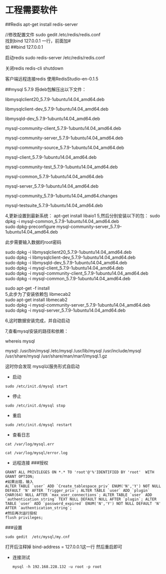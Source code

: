# 工程需要软件

##Redis
apt-get install redis-server

//修改配置文件
sudo gedit  /etc/redis/redis.conf  
找到bind 127.0.0.1 一行，前面加#  
如 ##bind 127.0.0.1

启动redis
sudo redis-server /etc/redis/redis.conf

关闭redis
redis-cli shutdown

客户端远程连接redis
使用RedisStudio-en-0.1.5 

 ##mysql 5.7.9
 将deb包解压出以下文件：

libmysqlclient20_5.7.9-1ubuntu14.04_amd64.deb

libmysqlclient-dev_5.7.9-1ubuntu14.04_amd64.deb

libmysqld-dev_5.7.9-1ubuntu14.04_amd64.deb  

mysql-community-client_5.7.9-1ubuntu14.04_amd64.deb

mysql-community-server_5.7.9-1ubuntu14.04_amd64.deb      

mysql-community-source_5.7.9-1ubuntu14.04_amd64.deb

mysql-client_5.7.9-1ubuntu14.04_amd64.deb         

mysql-community-test_5.7.9-1ubuntu14.04_amd64.deb

mysql-common_5.7.9-1ubuntu14.04_amd64.deb         

mysql-server_5.7.9-1ubuntu14.04_amd64.deb

mysql-community_5.7.9-1ubuntu14.04_amd64.changes  

mysql-testsuite_5.7.9-1ubuntu14.04_amd64.deb

4,更新设置到最新系统：
apt-get install libaio1
5,然后分别安装以下的包：
sudo dpkg -i mysql-common_5.7.9-1ubuntu14.04_amd64.deb  
sudo dpkg-preconfigure mysql-community-server_5.7.9-1ubuntu14.04_amd64.deb  

此步需要输入数据的root密码  

sudo dpkg -i libmysqlclient20_5.7.9-1ubuntu14.04_amd64.deb  
sudo dpkg -i libmysqlclient-dev_5.7.9-1ubuntu14.04_amd64.deb  
sudo dpkg -i libmysqld-dev_5.7.9-1ubuntu14.04_amd64.deb  
sudo dpkg -i mysql-client_5.7.9-1ubuntu14.04_amd64.deb  
sudo dpkg -i mysql-community-client_5.7.9-1ubuntu14.04_amd64.deb  
sudo dpkg -i mysql-common_5.7.9-1ubuntu14.04_amd64.deb  

sudo apt-get -f install  
5,此步为了安装依赖包 libmecab2  
sudo apt-get install libmecab2  
sudo dpkg -i mysql-community-server_5.7.9-1ubuntu14.04_amd64.deb  
sudo dpkg -i mysql-server_5.7.9-1ubuntu14.04_amd64.deb  

6,这时数据安装完成，并自动启动


7,查看mysql安装的路径和依赖：

whereis mysql

mysql: /usr/bin/mysql /etc/mysql /usr/lib/mysql /usr/include/mysql /usr/share/mysql /usr/share/man/man1/mysql.1.gz

这时你会发现 mysql以服务形式自启动
- 启动
```
sudo /etc/init.d/mysql start
```
- 停止
```
sudo /etc/init.d/mysql stop
```
- 重启
```
sudo /etc/init.d/mysql restart
```
- 查看日志  

```
cat /var/log/mysql.err
 
cat /var/log/mysql/error.log
```
- 远程连接
###授权
```
GRANT ALL PRIVILEGES ON *.* TO 'root'@'%'IDENTIFIED BY 'root'  WITH GRANT OPTION;
#如果出错，输入
ALTER TABLE `user` ADD `Create_tablespace_priv` ENUM('N','Y') NOT NULL DEFAULT 'N' AFTER `Trigger_priv`; ALTER TABLE `user` ADD `plugin` CHAR(64) NULL AFTER `max_user_connections`; ALTER TABLE `user` ADD `authentication_string` TEXT NULL DEFAULT NULL AFTER `plugin`; ALTER TABLE `user` ADD `password_expired` ENUM('N','Y') NOT NULL DEFAULT 'N' AFTER `authentication_string`;
#然后再次运行授权
flush privileges;
```
###设置
```
sudo gedit  /etc/mysql/my.cnf
```
打开后注释掉 bind-address		= 127.0.0.1这一行
然后重启即可
- 连接测试
	```
    mysql -h 192.168.228.132 -u root -p root
    ```



